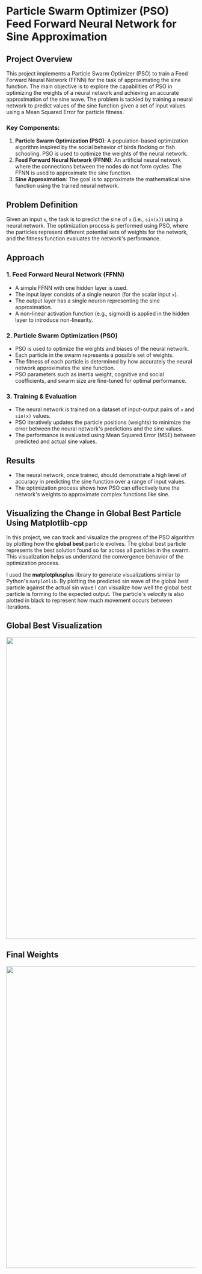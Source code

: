 # Particle Swarm Optimizer (PSO) Feed Forward Neural Network for Sine Approximation

## Project Overview

This project implements a Particle Swarm Optimizer (PSO) to train a Feed Forward Neural Network (FFNN) for the task of approximating the sine function. The main objective is to explore the capabilities of PSO in optimizing the weights of a neural network and achieving an accurate approximation of the sine wave. The problem is tackled by training a neural network to predict values of the sine function given a set of input values using a Mean Squared Error for particle fitness.

### Key Components:
1. **Particle Swarm Optimization (PSO)**: A population-based optimization algorithm inspired by the social behavior of birds flocking or fish schooling. PSO is used to optimize the weights of the neural network.
2. **Feed Forward Neural Network (FFNN)**: An artificial neural network where the connections between the nodes do not form cycles. The FFNN is used to approximate the sine function.
3. **Sine Approximation**: The goal is to approximate the mathematical sine function using the trained neural network.

## Problem Definition

Given an input `x`, the task is to predict the sine of `x` (i.e., `sin(x)`) using a neural network. The optimization process is performed using PSO, where the particles represent different potential sets of weights for the network, and the fitness function evaluates the network's performance.

## Approach

### 1. **Feed Forward Neural Network (FFNN)**
- A simple FFNN with one hidden layer is used.
- The input layer consists of a single neuron (for the scalar input `x`).
- The output layer has a single neuron representing the sine approximation.
- A non-linear activation function (e.g., sigmoid) is applied in the hidden layer to introduce non-linearity.

### 2. **Particle Swarm Optimization (PSO)**
- PSO is used to optimize the weights and biases of the neural network.
- Each particle in the swarm represents a possible set of weights.
- The fitness of each particle is determined by how accurately the neural network approximates the sine function.
- PSO parameters such as inertia weight, cognitive and social coefficients, and swarm size are fine-tuned for optimal performance.

### 3. **Training & Evaluation**
- The neural network is trained on a dataset of input-output pairs of `x` and `sin(x)` values.
- PSO iteratively updates the particle positions (weights) to minimize the error between the neural network's predictions and the sine values.
- The performance is evaluated using Mean Squared Error (MSE) between predicted and actual sine values.

## Results

- The neural network, once trained, should demonstrate a high level of accuracy in predicting the sine function over a range of input values.
- The optimization process shows how PSO can effectively tune the network's weights to approximate complex functions like sine.

## Visualizing the Change in Global Best Particle Using Matplotlib-cpp

In this project, we can track and visualize the progress of the PSO algorithm by plotting how the **global best** particle evolves. The global best particle represents the best solution found so far across all particles in the swarm. This visualization helps us understand the convergence behavior of the optimization process.

I used the **matplotplusplus** library to generate visualizations similar to Python's `matplotlib`. By plotting the predicted sin wave of the global best particle against the actual sin wave I can visualize how well the global best particle is forming to the expected output. The particle's velocity is also plotted in black to represent how much movement occurs between iterations.

## Global Best Visualization

<div align="center">
    <img src="https://isoptera.lcsc.edu/~rjziegler/pictures/sine-approx.png" width=800px/>
</div>

## Final Weights

<div align="center">
    <img src="https://isoptera.lcsc.edu/~rjziegler/pictures/neural-network.png" width=800px/>
</div>
